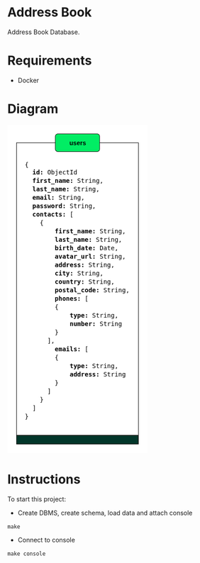 # Address Book

Address Book Database.

# Requirements

- Docker

# Diagram

![Diagram](db/diagram/diagram.png)

# Instructions

To start this project:

- Create DBMS, create schema, load data and attach console

```
make
```

- Connect to console

```
make console
```
